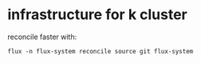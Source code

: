 # infrastructure for k cluster
reconcile faster with: 
```
flux -n flux-system reconcile source git flux-system
```

